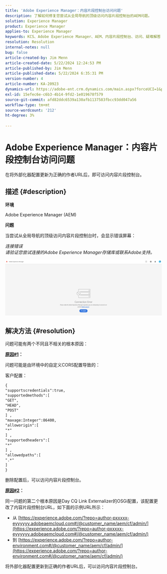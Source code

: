 ```yaml
---
title: 'Adobe Experience Manager：内容片段控制台访问问题'
description: 了解如何修复您尝试从全局导航的顶级访问内容片段控制台的AEM问题。
solution: Experience Manager
product: Experience Manager
applies-to: Experience Manager
keywords: KCS、Adobe Experience Manager、AEM、内容片段控制台、访问、疑难解答
resolution: Resolution
internal-notes: null
bug: false
article-created-by: Jim Menn
article-created-date: 5/22/2024 12:24:53 PM
article-published-by: Jim Menn
article-published-date: 5/22/2024 6:35:31 PM
version-number: 4
article-number: KA-20923
dynamics-url: https://adobe-ent.crm.dynamics.com/main.aspx?forceUCI=1&pagetype=entityrecord&etn=knowledgearticle&id=205c3344-3618-ef11-9f8a-6045bd006268
exl-id: 15efec6e-c6b3-4b14-9fd2-1e019678f579
source-git-commit: afd82ddc6539a130afb1137583fbcc93dd047a56
workflow-type: tm+mt
source-wordcount: '212'
ht-degree: 3%

---
```


# Adobe Experience Manager：内容片段控制台访问问题


在将外部化器配置更新为正确的作者URL后，即可访问内容片段控制台。

## 描述 {#description}


<b>环境</b>

Adobe Experience Manager (AEM)

<b>问题</b>

当尝试从全局导航的顶级访问内容片段控制台时，会显示错误屏幕：

*连接错误
<br>请验证您尝试连接的Adobe Experience Manager存储库或联系Adobe支持。*



![](assets/___225c3344-3618-ef11-9f8a-6045bd006268___.png)


## 解决方法 {#resolution}


问题可能有两个不同且不相关的根本原因：

<b><u>原因#1</u>：</b>

问题可能是由环境中的自定义CORS配置导致的：

客户配置：




```
{
"supportscredentials":true,
"supportedmethods":[ 
"GET",
"HEAD",
"POST"
] ,
"maxage:Integer":86400,
"alloworigin":[ 
"*"
] ,
"supportedheaders":[ 
"*"
] ,
"allowedpaths":[ 
".*"
] 
}
```




删除配置后，可以访问内容片段控制台。



<b><u>原因#2</u>：</b>

同一问题的第二个根本原因是Day CQ Link Externalizer的OSGi配置，该配置更改了内容片段控制台URL，如下面的示例URL所示：

- 从 [https://experience.adobe.com/?repo=author-pxxxxx-eyyyyyy.adobeaemcloud.com#/@customer_name/aem/cf/admin/](https://experience.adobe.com/?repo=author-pxxxxx-eyyyyyy.adobeaemcloud.com#/@customer_name/aem/cf/admin/)
- 到 [https://experience.adobe.com/?repo=author-environment.com#/@customer_name/aem/cf/admin/](https://experience.adobe.com/?repo=author-environment.com#/@customer_name/aem/cf/admin/)


将外部化器配置更新到正确的作者URL后，可以访问内容片段控制台。
